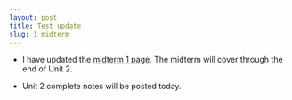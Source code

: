 ```yaml
---
layout: post
title: Test update
slug: 1 midterm
---
```


* I have updated the [midterm 1 page](/midterm1.html). The midterm will cover through the end of Unit 2.

* Unit 2 complete notes will be posted today.

